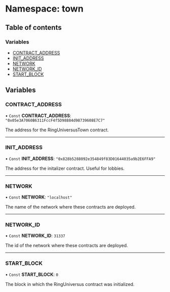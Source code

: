 # Namespace: town

## Table of contents

### Variables

- [CONTRACT_ADDRESS](town.md#contract_address)
- [INIT_ADDRESS](town.md#init_address)
- [NETWORK](town.md#network)
- [NETWORK_ID](town.md#network_id)
- [START_BLOCK](town.md#start_block)

## Variables

### CONTRACT_ADDRESS

• `Const` **CONTRACT_ADDRESS**: `"0x05e3A7060B6311FccF4f5D98884d98739608E7C7"`

The address for the RingUniversusTown contract.

---

### INIT_ADDRESS

• `Const` **INIT_ADDRESS**: `"0x828b5288092e354849f83D01644035a9b2E6FFA9"`

The address for the initalizer contract. Useful for lobbies.

---

### NETWORK

• `Const` **NETWORK**: `"localhost"`

The name of the network where these contracts are deployed.

---

### NETWORK_ID

• `Const` **NETWORK_ID**: `31337`

The id of the network where these contracts are deployed.

---

### START_BLOCK

• `Const` **START_BLOCK**: `0`

The block in which the RingUniversus contract was initialized.
